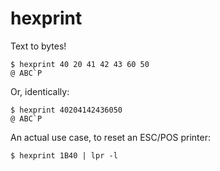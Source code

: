 # hexprint

Text to bytes!

    $ hexprint 40 20 41 42 43 60 50
    @ ABC`P

Or, identically:

    $ hexprint 40204142436050
    @ ABC`P

An actual use case, to reset an ESC/POS printer:

    $ hexprint 1B40 | lpr -l
